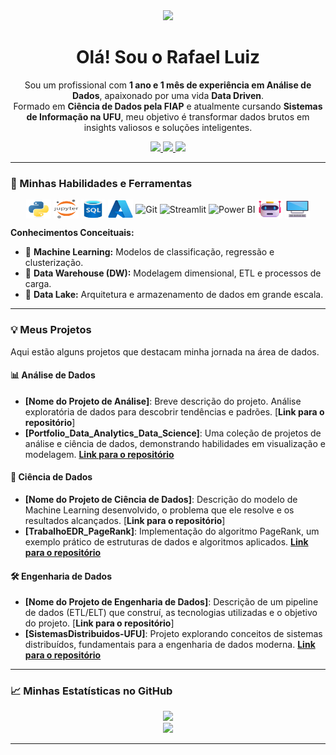 <div id="header" align="center">
  <img src="https://media.giphy.com/media/M9gbBd9nbDrOTu1Mqx/giphy.gif" width="100"/>
  <h1>Olá! Sou o Rafael Luiz</h1>
  <p>
    Sou um profissional com <strong>1 ano e 1 mês de experiência em Análise de Dados</strong>, apaixonado por uma vida <strong>Data Driven</strong>.
    <br>
    Formado em <strong>Ciência de Dados pela FIAP</strong> e atualmente cursando <strong>Sistemas de Informação na UFU</strong>, meu objetivo é transformar dados brutos em insights valiosos e soluções inteligentes.
  </p>
</div>

<div align="center">
  <a href="https://www.linkedin.com/in/rafael-luiz-gon%C3%A7alves-dos-santos-856a15226/" target="_blank">
    <img src="https://img.shields.io/badge/LinkedIn-0077B5?style=for-the-badge&logo=linkedin&logoColor=white" />
  </a>
  <a href="mailto:mvrafael.luiz.goncalves.santos@gmail.com">
    <img src="https://img.shields.io/badge/Gmail-D14836?style=for-the-badge&logo=gmail&logoColor=white" />
  </a>
   <a href="https://www.instagram.com/grafaelluiz/" target="_blank">
    <img src="https://img.shields.io/badge/Instagram-E4405F?style=for-the-badge&logo=instagram&logoColor=white" />
  </a>
</div>

---

### 🚀 Minhas Habilidades e Ferramentas

<div align="center" style="display: inline_block">
  <img align="center" alt="Python" height="30" width="40" src="https://raw.githubusercontent.com/devicons/devicon/master/icons/python/python-original.svg">
  <img align="center" alt="Jupyter" height="30" width="40" src="https://raw.githubusercontent.com/devicons/devicon/master/icons/jupyter/jupyter-original-wordmark.svg">
  <img align="center" alt="SQL" height="30" width="40" src="https://raw.githubusercontent.com/devicons/devicon/master/icons/azuresqldatabase/azuresqldatabase-original.svg">
  <img align="center" alt="Azure" height="30" width="40" src="https://raw.githubusercontent.com/devicons/devicon/master/icons/azure/azure-original.svg">
  <img align="center" alt="Git" height="30" width="40" src="https://cdn.jsdelivr.net/gh/devicons/devicon/icons/git/git-original.svg">
  <img align="center" alt="Streamlit" height="30" width="40" src="https://streamlit.io/images/brand/streamlit-mark-color.svg">
  <img align="center" alt="Power BI" height="30" width="40" src="https://cdn.jsdelivr.net/gh/devicons/devicon/icons/powerbi/powerbi-plain.svg">
  <img align="center" alt="Power Automate" height="30" width="40" src="https://raw.githubusercontent.com/microsoft/fluentui-emoji/master/assets/Robot/Color/robot_color.svg">
  <img align="center" alt="Power Apps" height="30" width="40" src="https://raw.githubusercontent.com/microsoft/fluentui-emoji/master/assets/Desktop%20Computer/Color/desktop_computer_color.svg">
</div>

**Conhecimentos Conceituais:**
- 🔹 **Machine Learning:** Modelos de classificação, regressão e clusterização.
- 🔹 **Data Warehouse (DW):** Modelagem dimensional, ETL e processos de carga.
- 🔹 **Data Lake:** Arquitetura e armazenamento de dados em grande escala.

---

### 💡 Meus Projetos

Aqui estão alguns projetos que destacam minha jornada na área de dados.

#### 📊 Análise de Dados
- **[Nome do Projeto de Análise]**: Breve descrição do projeto. Análise exploratória de dados para descobrir tendências e padrões. [**Link para o repositório**]
- **[Portfolio_Data_Analytics_Data_Science]**: Uma coleção de projetos de análise e ciência de dados, demonstrando habilidades em visualização e modelagem. [**Link para o repositório**](https://github.com/Rafarockf/Portfolio_Data_Analytics_Data_Science)

#### 🔬 Ciência de Dados
- **[Nome do Projeto de Ciência de Dados]**: Descrição do modelo de Machine Learning desenvolvido, o problema que ele resolve e os resultados alcançados. [**Link para o repositório**]
- **[TrabalhoEDR_PageRank]**: Implementação do algoritmo PageRank, um exemplo prático de estruturas de dados e algoritmos aplicados. [**Link para o repositório**](https://github.com/Rafarockf/TrabalhoEDR_PageRank)

#### 🛠️ Engenharia de Dados
- **[Nome do Projeto de Engenharia de Dados]**: Descrição de um pipeline de dados (ETL/ELT) que construí, as tecnologias utilizadas e o objetivo do projeto. [**Link para o repositório**]
- **[SistemasDistribuidos-UFU]**: Projeto explorando conceitos de sistemas distribuídos, fundamentais para a engenharia de dados moderna. [**Link para o repositório**](https://github.com/Rafarockf/SistemasDistribuidos-UFU)

---

### 📈 Minhas Estatísticas no GitHub

<div align="center">
  <img src="https://github-readme-stats.vercel.app/api?username=Rafarockdf&show_icons=true&theme=dracula" />
</div>

<div align="center">
  <img src="https://github-profile-trophy.vercel.app/?username=Rafarockf&theme=dracula&row=1&column=7"/>
</div>

---

